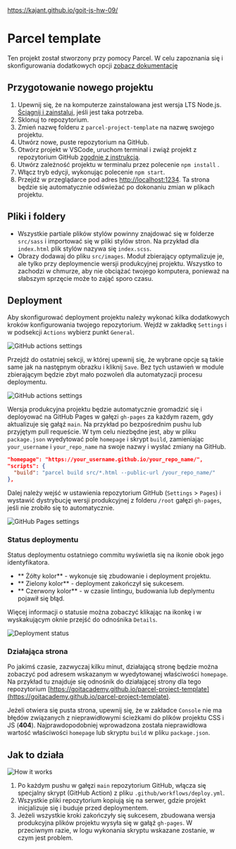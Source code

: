 https://kajant.github.io/goit-js-hw-09/

# Parcel template

Ten projekt został stworzony przy pomocy Parcel. W celu zapoznania się i
skonfigurowania dodatkowych opcji [zobacz dokumentację](https://parceljs.org/)

## Przygotowanie nowego projektu

1. Upewnij się, że na komputerze zainstalowana jest wersja LTS Node.js.
   [Ściągnij i zainstaluj](https://nodejs.org/en/), jeśli jest taka potrzeba.
2. Sklonuj to repozytorium.
3. Zmień nazwę folderu z `parcel-project-template` na nazwę swojego projektu.
4. Utwórz nowe, puste repozytorium na GitHub.
5. Otwórz projekt w VSCode, uruchom terminal i zwiąż projekt z repozytorium
   GitHub
   [zgodnie z instrukcją](https://docs.github.com/en/get-started/getting-started-with-git/managing-remote-repositories#changing-a-remote-repositorys-url).
6. Utwórz zależność projektu w terminalu przez polecenie `npm install` .
7. Włącz tryb edycji, wykonując polecenie `npm start`.
8. Przejdź w przeglądarce pod adres
   [http://localhost:1234](http://localhost:1234). Ta strona będzie się
   automatycznie odświeżać po dokonaniu zmian w plikach projektu.

## Pliki i foldery

- Wszystkie partiale plików stylów powinny znajdować się w folderze `src/sass` i
  importować się w pliki stylów stron. Na przykład dla `index.html` plik stylów
  nazywa się `index.scss`.
- Obrazy dodawaj do pliku `src/images`. Moduł zbierający optymalizuje je, ale
  tylko przy deploymencie wersji produkcyjnej projektu. Wszystko to zachodzi w
  chmurze, aby nie obciążać twojego komputera, ponieważ na słabszym sprzęcie
  może to zająć sporo czasu.

## Deployment

Aby skonfigurować deployment projektu należy wykonać kilka dodatkowych kroków
konfigurowania twojego repozytorium. Wejdź w zakładkę `Settings` i w podsekcji
`Actions` wybierz punkt `General`.

![GitHub actions settings](./assets/actions-config-step-1.png)

Przejdź do ostatniej sekcji, w której upewnij się, że wybrane opcje są takie
same jak na następnym obrazku i kliknij `Save`. Bez tych ustawień w module
zbierającym będzie zbyt mało pozwoleń dla automatyzacji procesu deploymentu.

![GitHub actions settings](./assets/actions-config-step-2.png)

Wersja produkcyjna projektu będzie automatycznie gromadzić się i deployować na
GitHub Pages w gałęzi `gh-pages` za każdym razem, gdy aktualizuje się gałąź
`main`. Na przykład po bezpośrednim pushu lub przyjętym pull requeście. W tym
celu niezbędne jest, aby w pliku `package.json` wyedytować pole `homepage` i
skrypt `build`, zamieniając `your_username` i `your_repo_name` na swoje nazwy i
wysłać zmiany na GitHub.

```json
"homepage": "https://your_username.github.io/your_repo_name/",
"scripts": {
  "build": "parcel build src/*.html --public-url /your_repo_name/"
},
```

Dalej należy wejść w ustawienia repozytorium GitHub (`Settings` > `Pages`) i
wystawić dystrybucję wersji produkcyjnej z folderu `/root` gałęzi `gh-pages`,
jeśli nie zrobiło się to automatycznie.

![GitHub Pages settings](./assets/repo-settings.png)

### Status deploymentu

Status deploymentu ostatniego commitu wyświetla się na ikonie obok jego
identyfikatora.

- ** Żółty kolor** - wykonuje się zbudowanie i deployment projektu.
- ** Zielony kolor** - deployment zakończył się sukcesem.
- ** Czerwony kolor** - w czasie lintingu, budowania lub deplymentu pojawił się
  błąd.

Więcej informacji o statusie można zobaczyć klikając na ikonkę i w wyskakującym
oknie przejść do odnośnika `Details`.

![Deployment status](./assets/status.png)

### Działająca strona

Po jakimś czasie, zazwyczaj kilku minut, działającą stronę będzie można zobaczyć
pod adresem wskazanym w wyedytowanej właściwości `homepage`. Na przykład tu
znajduje się odnośnik do działającej strony dla tego repozytorium
[https://goitacademy.github.io/parcel-project-template](https://goitacademy.github.io/parcel-project-template).

Jeżeli otwiera się pusta strona, upewnij się, że w zakładce `Console` nie ma
błędów związanych z nieprawidłowymi ścieżkami do plików projektu CSS i JS
(**404**). Najprawdopodobniej wprowadzona została nieprawidłowa wartość
właściwości `homepage` lub skryptu `build` w pliku `package.json`.

## Jak to działa

![How it works](./assets/how-it-works.png)

1. Po każdym pushu w gałęzi `main` repozytorium GitHub, włącza się specjalny
   skrypt (GitHub Action) z pliku `.github/workflows/deploy.yml`.
2. Wszystkie pliki repozytorium kopiują się na serwer, gdzie projekt
   inicjalizuje się i buduje przed deploymentem.
3. Jeżeli wszystkie kroki zakończyły się sukcesem, zbudowana wersja produkcyjna
   plików projektu wysyła się w gałąź `gh-pages`. W przeciwnym razie, w logu
   wykonania skryptu wskazane zostanie, w czym jest problem.
